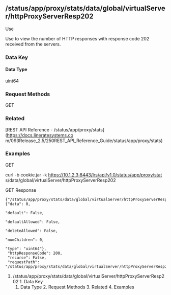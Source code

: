 ## /status/app/proxy/stats/data/global/virtualServer/httpProxyServerResp202

Use

Use to view the number of HTTP responses with response code 202 received from
the servers.

### Data Key

#### Data Type

uint64

### Request Methods

GET

### Related

[REST API Reference - /status/app/proxy/stats](https://docs.lineratesystems.co
m/093Release_2.5/250REST_API_Reference_Guide/status/app/proxy/stats)

### Examples

GET

curl -b cookie.jar -k https://10.1.2.3:8443/lrs/api/v1.0/status/app/proxy/stat
s/data/global/virtualServer/httpProxyServerResp202

GET Response

    
    {"/status/app/proxy/stats/data/global/virtualServer/httpProxyServerResp202": {"data": 0,
                                                                                "default": False,
                                                                                "defaultAllowed": False,
                                                                                "deleteAllowed": False,
                                                                                "numChildren": 0,
                                                                                "type": "uint64"},
     "httpResponseCode": 200,
     "recurse": False,
     "requestPath": "/status/app/proxy/stats/data/global/virtualServer/httpProxyServerResp202"}
    

  1. /status/app/proxy/stats/data/global/virtualServer/httpProxyServerResp202
    1. Data Key
      1. Data Type
    2. Request Methods
    3. Related
    4. Examples


